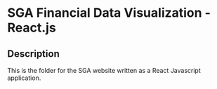 # SGA Financial Data Visualization - React.js

## Description

This is the folder for the SGA website written as a React Javascript application.
